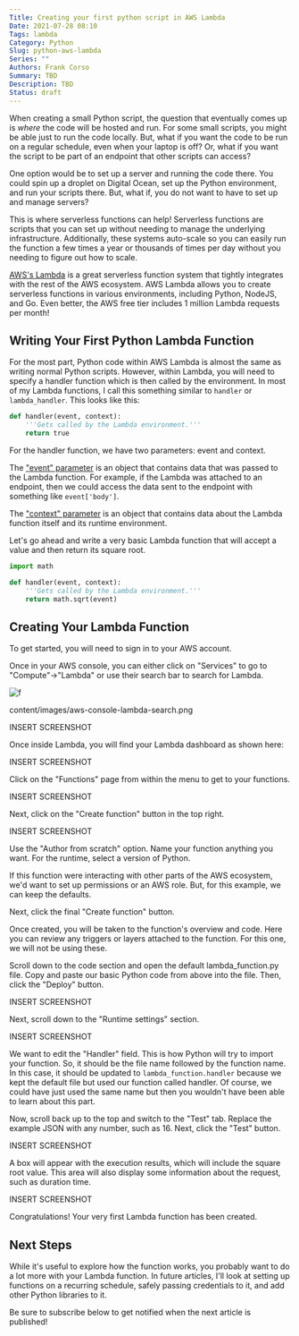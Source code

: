 ```yaml
---
Title: Creating your first python script in AWS Lambda
Date: 2021-07-28 08:10
Tags: lambda
Category: Python
Slug: python-aws-lambda
Series: ""
Authors: Frank Corso
Summary: TBD
Description: TBD
Status: draft
---
```

When creating a small Python script, the question that eventually comes up is *where* the code will be hosted and run. For some small scripts, you might be able just to run the code locally. But, what if you want the code to be run on a regular schedule, even when your laptop is off? Or, what if you want the script to be part of an endpoint that other scripts can access?

One option would be to set up a server and running the code there. You could spin up a droplet on Digital Ocean, set up the Python environment, and run your scripts there. But, what if, you do not want to have to set up and manage servers?

This is where serverless functions can help! Serverless functions are scripts that you can set up without needing to manage the underlying infrastructure. Additionally, these systems auto-scale so you can easily run the function a few times a year or thousands of times per day without you needing to figure out how to scale. 

[AWS's Lambda](https://aws.amazon.com/lambda/) is a great serverless function system that tightly integrates with the rest of the AWS ecosystem. AWS Lambda allows you to create serverless functions in various environments, including Python, NodeJS, and Go. Even better, the AWS free tier includes 1 million Lambda requests per month!

## Writing Your First Python Lambda Function

For the most part, Python code within AWS Lambda is almost the same as writing normal Python scripts. However, within Lambda, you will need to specify a handler function which is then called by the environment. In most of my Lambda functions, I call this something similar to `handler` or `lambda_handler`. This looks like this:

```python
def handler(event, context):
    '''Gets called by the Lambda environment.'''
    return true
```

For the handler function, we have two parameters: event and context. 

The ["event" parameter](https://docs.aws.amazon.com/lambda/latest/dg/gettingstarted-concepts.html#gettingstarted-concepts-event) is an object that contains data that was passed to the Lambda function. For example, if the Lambda was attached to an endpoint, then we could access the data sent to the endpoint with something like `event['body']`.

The ["context" parameter](https://docs.aws.amazon.com/lambda/latest/dg/python-context.html) is an object that contains data about the Lambda function itself and its runtime environment.

Let's go ahead and write a very basic Lambda function that will accept a value and then return its square root.

```python
import math

def handler(event, context):
    '''Gets called by the Lambda environment.'''
    return math.sqrt(event)
```

## Creating Your Lambda Function

To get started, you will need to sign in to your AWS account.

Once in your AWS console, you can either click on "Services" to go to "Compute"->"Lambda" or use their search bar to search for Lambda.

![f](/images/aws-console-lambda-search.png)

content/images/aws-console-lambda-search.png

INSERT SCREENSHOT

Once inside Lambda, you will find your Lambda dashboard as shown here:

INSERT SCREENSHOT

Click on the "Functions" page from within the menu to get to your functions.

INSERT SCREENSHOT

Next, click on the "Create function" button in the top right.

INSERT SCREENSHOT

Use the "Author from scratch" option. Name your function anything you want. For the runtime, select a version of Python.

If this function were interacting with other parts of the AWS ecosystem, we'd want to set up permissions or an AWS role. But, for this example, we can keep the defaults.

Next, click the final "Create function" button.

Once created, you will be taken to the function's overview and code. Here you can review any triggers or layers attached to the function. For this one, we will not be using these.

Scroll down to the code section and open the default lambda_function.py file. Copy and paste our basic Python code from above into the file. Then, click the "Deploy" button.

INSERT SCREENSHOT

Next, scroll down to the "Runtime settings" section. 

INSERT SCREENSHOT

We want to edit the "Handler" field. This is how Python will try to import your function. So, it should be the file name followed by the function name. In this case, it should be updated to `lambda_function.handler` because we kept the default file but used our function called handler. Of course, we could have just used the same name but then you wouldn't have been able to learn about this part.

Now, scroll back up to the top and switch to the "Test" tab. Replace the example JSON with any number, such as 16. Next, click the "Test" button.

INSERT SCREENSHOT

A box will appear with the execution results, which will include the square root value. This area will also display some information about the request, such as duration time.

INSERT SCREENSHOT

Congratulations! Your very first Lambda function has been created.

## Next Steps

While it's useful to explore how the function works, you probably want to do a lot more with your Lambda function. In future articles, I'll look at setting up functions on a recurring schedule, safely passing credentials to it, and add other Python libraries to it.

Be sure to subscribe below to get notified when the next article is published!